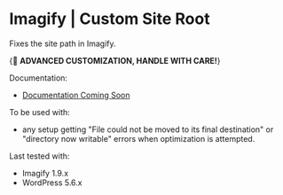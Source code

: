 # Imagify | Custom Site Root

Fixes the site path in Imagify.

{🚧 **ADVANCED CUSTOMIZATION, HANDLE WITH CARE!**}

Documentation:
* [Documentation Coming Soon](https://imagify.io/documentation/)

To be used with:
* any setup getting "File could not be moved to its final destination" or "directory now writable" errors when optimization is attempted.

Last tested with:
* Imagify 1.9.x
* WordPress 5.6.x
